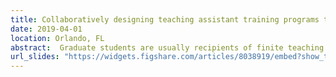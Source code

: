 ```yaml
---
title: Collaboratively designing teaching assistant training programs to address institution-specific needs
date: 2019-04-01
location: Orlando, FL
abstract:  Graduate students are usually recipients of finite teaching assistant (TA) training programs, yet they are rarely considered collaborators when these trainings are developed. The dedicated faculty designing TA training programs often have graduate experiences from other institutions and may be blind to the specific concerns of new graduate student TAs at their current institution. Training programs developed without insight and support from experienced TAs, therefore, fail to address institution-specific concerns. We report a graduate student-led initiative to create an iterative and collaborative TA training design process that incorporates the expertise of experienced TAs, chemistry faculty, and education experts. This annual design process strengthens the relationship between multiple stakeholders while offering professional development for graduate students interested in chemical education and instructional design. We present a blueprint for other departments to continuously improve and facilitate their TA training programs alongside experienced TAs. Presented by James C. Schwabacher at the American Chemical Society's Spring 2019 National Meeting in Orlando, FL, USA. 
url_slides: "https://widgets.figshare.com/articles/8038919/embed?show_title=1"
---
```

